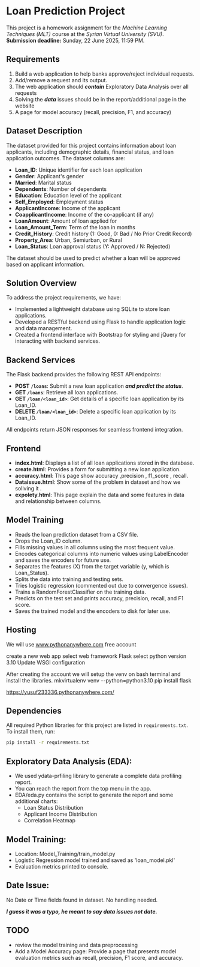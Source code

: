 # Loan Prediction Project
This project is a homework assignment for the *Machine Learning Techniques (MLT)* course at the *Syrian Virtual University (SVU)*.  
**Submission deadline:** Sunday, 22 June 2025, 11:59 PM.

## Requirements
1.	Build a web application to help banks approve/reject individual requests.
2.	Add/remove a request and its output. 
3.	The web application should ___contain___ Exploratory Data Analysis over all requests
4.	Solving the ___data___ issues should be in the report/additional page in the website
5.	A page for model accuracy (recall, precision, F1, and accuracy)

## Dataset Description

The dataset provided for this project contains information about loan applicants, including demographic details, financial status, and loan application outcomes. The dataset columns are:

- **Loan_ID**: Unique identifier for each loan application
- **Gender**: Applicant's gender
- **Married**: Marital status
- **Dependents**: Number of dependents
- **Education**: Education level of the applicant
- **Self_Employed**: Employment status
- **ApplicantIncome**: Income of the applicant
- **CoapplicantIncome**: Income of the co-applicant (if any)
- **LoanAmount**: Amount of loan applied for
- **Loan_Amount_Term**: Term of the loan in months
- **Credit_History**: Credit history (1: Good, 0: Bad / No Prior Credit Record)
- **Property_Area**: Urban, Semiurban, or Rural
- **Loan_Status**: Loan approval status (Y: Approved / N: Rejected)

The dataset should be used to predict whether a loan will be approved based on applicant information.

## Solution Overview

To address the project requirements, we have:

- Implemented a lightweight database using SQLite to store loan applications.
- Developed a RESTful backend using Flask to handle application logic and data management.
- Created a frontend interface with Bootstrap for styling and jQuery for interacting with backend services.

## Backend Services
The Flask backend provides the following REST API endpoints:

- **POST `/loans`**: Submit a new loan application ___and predict the status___.
- **GET `/loans`**: Retrieve all loan applications.
- **GET `/loan/<loan_id>`**: Get details of a specific loan application by its Loan_ID.
- **DELETE `/loan/<loan_id>`**: Delete a specific loan application by its Loan_ID.

All endpoints return JSON responses for seamless frontend integration.

## Frontend
- **index.html**: Displays a list of all loan applications stored in the database.
- **create.html**: Provides a form for submitting a new loan application.
- **accuracy.html**: This page show accuracy ,precision , f1_score , recall.
- **Dataissue.html**: Show  some of the problem in dataset  and how we  soliving it .
- **expolety.html**: This page explain the data and some features in data and relationship between columns.

## Model Training
- Reads the loan prediction dataset from a CSV file.
- Drops the Loan_ID column.
- Fills missing values in all columns using the most frequent value.
- Encodes categorical columns into numeric values using LabelEncoder and saves the encoders for future use.
- Separates the features (X) from the target variable (y, which is Loan_Status).
- Splits the data into training and testing sets.
- Tries logistic regression (commented out due to convergence issues).
- Trains a RandomForestClassifier on the training data.
- Predicts on the test set and prints accuracy, precision, recall, and F1 score.
- Saves the trained model and the encoders to disk for later use.

## Hosting
We will use www.pythonanywhere.com free account

create a new web app
select web framework Flask
select python version 3.10
Update WSGI configuration 

After creating the account we will setup the venv on bash terminal and install the libraries.
  mkvirtualenv venv --python=python3.10
  pip install flask

https://yusuf233336.pythonanywhere.com/

## Dependencies

All required Python libraries for this project are listed in `requirements.txt`.  
To install them, run:

```bash
pip install -r requirements.txt
```

## Exploratory Data Analysis (EDA):
- We used ydata-prfiling library to generate a complete data profiling report.
- You can reach the report from the top menu in the app.
- EDA/eda.py contains the script to generate the report and some additional charts:
  - Loan Status Distribution
  - Applicant Income Distribution
  - Correlation Heatmap

## Model Training:
- Location: Model_Training/train_model.py
- Logistic Regression model trained and saved as 'loan_model.pkl'
- Evaluation metrics printed to console.

## Date Issue:
No Date or Time fields found in dataset. No handling needed.

___I guess it was a typo, he meant to say data issues not date.___

## TODO
- review the model training and data preprocessing
- Add a Model Accuracy page: Provide a page that presents model evaluation metrics such as recall, precision, F1 score, and accuracy.
